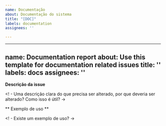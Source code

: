```yaml
---
name: Documentação
about: Documentação do sistema
title: "[DOC]"
labels: documentation
assignees: ''

---
```


---
name: Documentation report
about: Use this template for documentation related issues
title: ''
labels: docs
assignees: ''
---

<!-- Verifique primeiro se seu problema ainda não foi relatado -->

<!-- Use este modelo apenas para problemas relacionados à documentação -->

<!-- Se possível, complete * todas * as seções, conforme descrito. Não remova nenhuma seção. -->

**Descrição da issue**

<! - Uma descrição clara do que precisa ser alterado, por que deveria ser alterado? Como isso é útil? ->

** Exemplo de uso **

<! - Existe um exemplo de uso? ->
